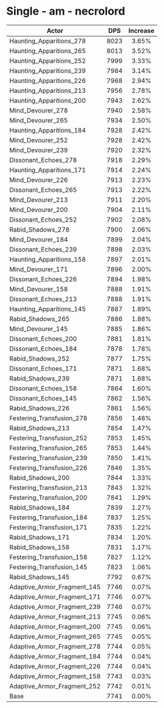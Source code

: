 # Single - am - necrolord
| Actor | DPS | Increase |
|---|:---:|:---:|
|Haunting_Apparitions_278|8023|3.65%|
|Haunting_Apparitions_265|8013|3.52%|
|Haunting_Apparitions_252|7999|3.33%|
|Haunting_Apparitions_239|7984|3.14%|
|Haunting_Apparitions_226|7968|2.94%|
|Haunting_Apparitions_213|7956|2.78%|
|Haunting_Apparitions_200|7943|2.62%|
|Mind_Devourer_278|7940|2.58%|
|Mind_Devourer_265|7934|2.50%|
|Haunting_Apparitions_184|7928|2.42%|
|Mind_Devourer_252|7928|2.42%|
|Mind_Devourer_239|7920|2.32%|
|Dissonant_Echoes_278|7918|2.29%|
|Haunting_Apparitions_171|7914|2.24%|
|Mind_Devourer_226|7913|2.23%|
|Dissonant_Echoes_265|7913|2.22%|
|Mind_Devourer_213|7911|2.20%|
|Mind_Devourer_200|7904|2.11%|
|Dissonant_Echoes_252|7902|2.08%|
|Rabid_Shadows_278|7900|2.06%|
|Mind_Devourer_184|7899|2.04%|
|Dissonant_Echoes_239|7898|2.03%|
|Haunting_Apparitions_158|7897|2.01%|
|Mind_Devourer_171|7896|2.00%|
|Dissonant_Echoes_226|7894|1.98%|
|Mind_Devourer_158|7888|1.91%|
|Dissonant_Echoes_213|7888|1.91%|
|Haunting_Apparitions_145|7887|1.89%|
|Rabid_Shadows_265|7886|1.88%|
|Mind_Devourer_145|7885|1.86%|
|Dissonant_Echoes_200|7881|1.81%|
|Dissonant_Echoes_184|7878|1.78%|
|Rabid_Shadows_252|7877|1.75%|
|Dissonant_Echoes_171|7871|1.68%|
|Rabid_Shadows_239|7871|1.68%|
|Dissonant_Echoes_158|7864|1.60%|
|Dissonant_Echoes_145|7862|1.56%|
|Rabid_Shadows_226|7861|1.56%|
|Festering_Transfusion_278|7856|1.48%|
|Rabid_Shadows_213|7854|1.47%|
|Festering_Transfusion_252|7853|1.45%|
|Festering_Transfusion_265|7853|1.44%|
|Festering_Transfusion_239|7850|1.41%|
|Festering_Transfusion_226|7846|1.35%|
|Rabid_Shadows_200|7844|1.33%|
|Festering_Transfusion_213|7843|1.32%|
|Festering_Transfusion_200|7841|1.29%|
|Rabid_Shadows_184|7839|1.27%|
|Festering_Transfusion_184|7837|1.25%|
|Festering_Transfusion_171|7835|1.22%|
|Rabid_Shadows_171|7834|1.20%|
|Rabid_Shadows_158|7831|1.17%|
|Festering_Transfusion_158|7827|1.12%|
|Festering_Transfusion_145|7823|1.06%|
|Rabid_Shadows_145|7792|0.67%|
|Adaptive_Armor_Fragment_145|7746|0.07%|
|Adaptive_Armor_Fragment_171|7746|0.07%|
|Adaptive_Armor_Fragment_239|7746|0.07%|
|Adaptive_Armor_Fragment_213|7745|0.06%|
|Adaptive_Armor_Fragment_200|7745|0.06%|
|Adaptive_Armor_Fragment_265|7745|0.05%|
|Adaptive_Armor_Fragment_278|7744|0.05%|
|Adaptive_Armor_Fragment_184|7744|0.04%|
|Adaptive_Armor_Fragment_226|7744|0.04%|
|Adaptive_Armor_Fragment_158|7743|0.03%|
|Adaptive_Armor_Fragment_252|7742|0.01%|
|Base|7741|0.00%|
